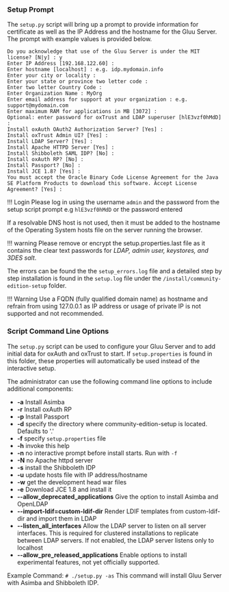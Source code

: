 ### Setup Prompt
The `setup.py` script will bring up a prompt to provide information for 
certificate as well as the IP Address and the hostname for the Gluu Server. 
The prompt with example values is provided below.

```
Do you acknowledge that use of the Gluu Server is under the MIT license? [N|y] : y
Enter IP Address [192.168.122.60] :
Enter hostname [localhost] : e.g. idp.mydomain.info
Enter your city or locality : 
Enter your state or province two letter code : 
Enter two letter Country Code : 
Enter Organization Name : MyOrg
Enter email address for support at your organization : e.g. support@mydomain.com
Enter maximum RAM for applications in MB [3072] :
Optional: enter password for oxTrust and LDAP superuser [hlE3vzf0hMdD] :
Install oxAuth OAuth2 Authorization Server? [Yes] : 
Install oxTrust Admin UI? [Yes] : 
Install LDAP Server? [Yes] : 
Install Apache HTTPD Server [Yes] : 
Install Shibboleth SAML IDP? [No] : 
Install oxAuth RP? [No] : 
Install Passport? [No] : 
Install JCE 1.8? [Yes] : 
You must accept the Oracle Binary Code License Agreement for the Java SE Platform Products to download this software. Accept License Agreement? [Yes] : 
```
!!! Login
    Please log in using the username `admin` and the password from the setup script prompt e.g `hlE3vzf0hMdD` or the password entered

If a resolvable DNS host is not used, then it must be added to the hostname of the Operating System hosts file on the server running the browser.

!!! warning
    Please remove or encrypt the setup.properties.last file as it contains the clear text passwords for *LDAP, admin user, keystores, and 3DES salt*.

The errors can be found the the `setup_errors.log` file and a detailed step by step installation is found in the `setup.log` file under the `/install/community-edition-setup` folder.

!!! Warning
    Use a FQDN (fully qualified domain name) as hostname and refrain from using 127.0.0.1 as IP address or usage of private IP is not supported and not recommended.

### Script Command Line Options
The `setup.py` script can be used to configure your Gluu Server and to add initial data
for oxAuth and oxTrust to start. If `setup.properties` is found
in this folder, these properties will automatically be used instead of
the interactive setup.

The administrator can use the following command line options to include additional components:

* __-a__ Install Asimba
* __-r__ Install oxAuth RP
* __-p__ Install Passport
* __-d__ specify the directory where community-edition-setup is located. Defaults to '.'
* __-f__ specify `setup.properties` file
* __-h__ invoke this help
* __-n__ no interactive prompt before install starts. Run with `-f`
* __-N__ no Apache httpd server
* __-s__ install the Shibboleth IDP
* __-u__ update hosts file with IP address/hostname
* __-w__ get the development head war files
* __-e__ Download JCE 1.8 and install it
* __--allow_deprecated_applications__ Give the option to install Asimba and OpenLDAP
* __--import-ldif=custom-ldif-dir__ Render LDIF templates from custom-ldif-dir and import them in LDAP
* __--listen_all_interfaces__ Allow the LDAP server to listen on all server interfaces. This is required for clustered installations to replicate between LDAP servers. If not enabled, the LDAP server listens only to localhost
* __--allow_pre_released_applications__ Enable options to install experimental features, not yet officially supported. 

Example Command: `# ./setup.py -as` This command will install Gluu Server with Asimba and Shibboleth IDP.
